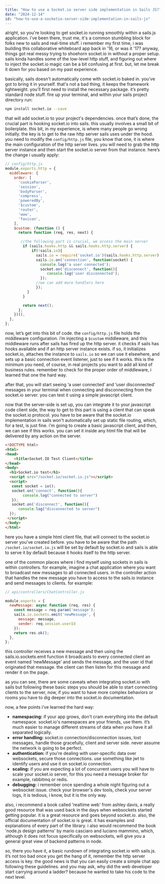 ```yaml
---
title: "How to use a Socket.io server side implementation in Sails JS?"
date: "2024-12-14"
id: "how-to-use-a-socketio-server-side-implementation-in-sails-js"
---
```


alright, so you're looking to get socket.io running smoothly within a sails.js application. i've been there, trust me, it's a common stumbling block for folks new to sails and real-time stuff. i remember my first time, i was building this collaborative whiteboard app back in '16, or was it '17? anyway, things got real messy trying to shoehorn socket.io in without a proper setup. sails kinda handles some of the low-level http stuff, and figuring out where to inject the socket.io magic can be a bit confusing at first. but, let me break it down for you based on my past experience.

basically, sails doesn't automatically come with socket.io baked in. you’ve got to bring it in yourself. that's not a bad thing, it keeps the framework lightweight. you’ll first need to install the necessary package. it’s pretty standard node stuff. fire up your terminal, and within your sails project directory run:

```bash
npm install socket.io --save
```

that will add socket.io to your project's dependencies. once that’s done, the crucial part is hooking socket.io into sails. this usually involves a small bit of boilerplate. this bit, in my experience, is where many people go wrong initially. the key is to get to the raw http server sails uses under the hood. you need to modify the `config/http.js` file, you know that one, it is where the main configuration of the http server lives. you will need to grab the http server instance and then start the socket.io server from that instance. here’s the change i usually apply:

```javascript
// config/http.js
module.exports.http = {
  middleware: {
    order: [
      'cookieParser',
      'session',
      'bodyParser',
      'compress',
      'poweredBy',
      '$custom',
      'router',
      'www',
      'favicon',
    ],
    $custom: (function () {
      return function (req, res, next) {

       //the following part is crucial, we access the main server
        if (sails.hooks.http && sails.hooks.http.server) {
            if(!sails.io){
              sails.io = require('socket.io')(sails.hooks.http.server);
              sails.io.on('connection', function(socket) {
                console.log('a user connected');
                socket.on('disconnect', function(){
                   console.log('user disconnected');
                });
              //we can add more handlers here
              });
          }
        }

        return next();
      };
    })(),
  },
};
```

now, let’s get into this bit of code. the `config/http.js` file holds the middleware configuration. i’m injecting a `$custom` middleware, and this middleware runs after sails has fired up the http server. it checks if sails has hooks available and if an http server instance exists. if so, it initializes socket.io, attaches the instance to `sails.io` so we can use it elsewhere, and sets up a basic connection event listener, just to see if it works. this is the minimum you need, of course, in real projects you want to add all kind of business rules. remember to check for the proper order of middleware, i learned that one the hard way.

after that, you will start seeing ‘a user connected’ and ‘user disconnected’ messages in your terminal when connecting and disconnecting from the socket.io server. you can test it using a simple javascript client.

now that the server-side is set up, you can integrate it to your javascript code client side, the way to get to this part is using a client that can speak the socket.io protocol. you have to be aware that the socket.io implementation in sails won't automatically set up static file routing, which, for a test, is just fine. i'm going to create a basic javascript client, and then, we can see if this works. you can set it inside any html file that will be delivered by any action on the server.

```html
<!DOCTYPE html>
<html>
<head>
    <title>Socket.IO Test Client</title>
</head>
<body>
  <h1>Socket.io test</h1>
  <script src="/socket.io/socket.io.js"></script>
  <script>
   const socket = io();
   socket.on('connect', function(){
        console.log("connected to server")
   });
   socket.on('disconnect', function(){
      console.log("disconnected to server")
  });
 </script>
</body>
</html>
```

here you have a simple html client file, that will connect to the socket.io server you've created before. you have to be aware that the path `/socket.io/socket.io.js` will be set by default by socket.io and sails is able to serve it by default because it hooks itself to the http server.

one of the common places where i find myself using sockets in sails is within controllers. for example, imagine a chat application where you want to broadcast new messages to all connected users. in the controller action that handles the new message you have to access to the sails.io instance and send messages to clients. for example:

```javascript
// api/controllers/ChatController.js

module.exports = {
  newMessage: async function (req, res) {
    const message = req.param('message');
    sails.io.sockets.emit('newMessage', {
      message: message,
      sender: req.session.userId
    });
    return res.ok();
  },
};
```

this controller receives a new message and then using the sails.io.sockets.emit function it broadcasts to every connected client an event named ‘newMessage’ and sends the message, and the user id that originated that message. the client can then listen for this message and render it on the page.

as you can see, there are some caveats when integrating socket.io with sails but following these basic steps you should be able to start connecting clients to the server, now, if you want to have more complex behaviors or rooms you have to dig deeper into the socket.io documentation.

now, a few points i’ve learned the hard way:

*   **namespacing:** if your app grows, don't cram everything into the default namespace. socket.io's namespaces are your friends, use them. it’s much easier to manage different streams of data when you have it all separated logically.
*   **error handling:** socket.io connection/disconnection issues, lost messages, handle those gracefully, client and server side. never assume the network is going to be perfect.
*   **authentication:** if you're dealing with user-specific data over websockets, secure those connections. use something like jwt to identify users and use it on socket.io connection.
*   **scaling:** if you are expecting a lot of concurrent users you will have to scale your socket.io server, for this you need a message broker for example, rabbitmq or redis.
*   **debugging:** i remember once spending a whole night figuring out a websocket issue. check your browser's dev tools, check your server logs, it is tedious, i know, but it is the only way.

also, i recommend a book called 'realtime web' from ashley davis, a really good resource that was used back in the days when websockets started getting popular. it is a great resource and goes beyond socket.io. also, the official documentation of socket.io is great. it has examples and explanations of every part of the library. i also would recommend the book 'node.js design patterns' by mario casciaro and luciano mammino, which, although it does not focus specifically on websockets, will give you a general great view of backend patterns in node.

so, there you have it, a basic rundown of integrating socket.io with sails.js. it’s not too bad once you get the hang of it, remember the http server access is key. the good news is that you can easily create a simple chat app following these guidelines. and you may ask, why did the web developer start carrying around a ladder? because he wanted to take his code to the next level.
